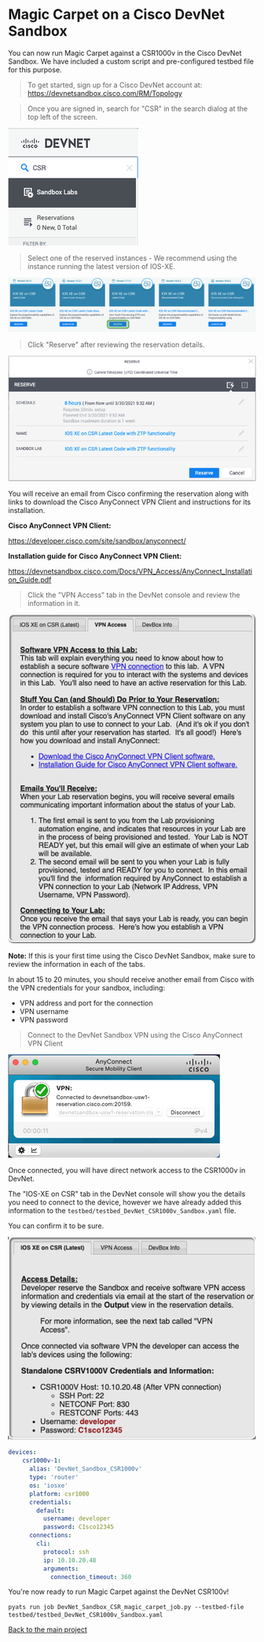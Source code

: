 # Magic Carpet on a Cisco DevNet Sandbox

You can now run Magic Carpet against a CSR1000v in the Cisco DevNet Sandbox.  We have included a custom script and pre-configured testbed file for this purpose.

>To get started, sign up for a Cisco DevNet account at: https://devnetsandbox.cisco.com/RM/Topology

>Once you are signed in, search for "CSR" in the search dialog at the top left of the screen.

![DevNet Search](images/01_devnetsb-01.png)

>Select one of the reserved instances - We recommend using the instance running the latest version of IOS-XE.

![DevNet Reserve](images/01_devnetsb-02.png)

>Click "Reserve" after reviewing the reservation details.

![DevNet Reserve](images/01_devnetsb-03.png)

You will receive an email from Cisco confirming the reservation along with links to download the Cisco AnyConnect VPN Client and instructions for its installation.

**Cisco AnyConnect VPN Client:**

https://developer.cisco.com/site/sandbox/anyconnect/

**Installation guide for Cisco AnyConnect VPN Client:**

https://devnetsandbox.cisco.com/Docs/VPN_Access/AnyConnect_Installation_Guide.pdf

>Click the "VPN Access" tab in the DevNet console and review the information in it.

![DevNet VPN Access](images/01_devnetsb-04.png)

**Note:** If this is your first time using the Cisco DevNet Sandbox, make sure to review the information in each of the tabs.

In about 15 to 20 minutes, you should receive another email from Cisco with the VPN credentials for your sandbox, including:

* VPN address and port for the connection
* VPN username
* VPN password

>Connect to the DevNet Sandbox VPN using the Cisco AnyConnect VPN Client

![AnyConnect](images/01_devnetsb-05.png)

Once connected, you will have direct network access to the CSR1000v in DevNet.

The "IOS-XE on CSR" tab in the DevNet console will show you the details you need to connect to the device, however we have already added this information to the `testbed/testbed_DevNet_CSR1000v_Sandbox.yaml` file.

You can confirm it to be sure.

![AnyConnect](images/01_devnetsb-06.png)

```yaml
devices:
    csr1000v-1:
      alias: 'DevNet_Sandbox_CSR1000v'
      type: 'router'
      os: 'iosxe'
      platform: csr1000
      credentials:
        default:
          username: developer
          password: C1sco12345
      connections:
        cli:
          protocol: ssh
          ip: 10.10.20.48
          arguments:
            connection_timeout: 360
```

You're now ready to run Magic Carpet against the DevNet CSR100v!

```console
pyats run job DevNet_Sandbox_CSR_magic_carpet_job.py --testbed-file testbed/testbed_DevNet_CSR1000v_Sandbox.yaml
```

[Back to the main project](../)